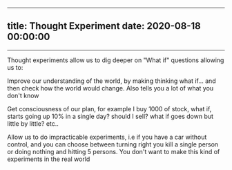 
---
title: Thought Experiment
date: 2020-08-18 00:00:00
---
---

Thought experiments allow us to dig deeper on "What if" questions allowing us to:


Improve our understanding of the world, by making thinking what if... and then check how the world would change. Also tells you a lot of what you don't know


Get consciousness of our plan, for example I buy 1000 of stock, what if, starts going up 10% in a single day? should I sell? what if goes down but little by little? etc..  


Allow us to do impracticable experiments, i.e if you have a car without control, and you can choose between turning right you kill a single person or doing nothing and hitting 5 persons. You don't want to make this kind of experiments in the real world 
	


